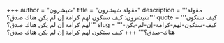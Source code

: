 +++
author = "شيشرون"
title = "مقولة شيشرون"
description = '''مقولة شيشرون: كيف ستكون لهم كرامة إن لم يكن هناك صدق؟'''
quote = '''كيف ستكون لهم كرامة إن لم يكن هناك صدق؟'''
slug = '''كيف-ستكون-لهم-كرامة-إن-لم-يكن-هناك-صدق؟'''
+++
كيف ستكون لهم كرامة إن لم يكن هناك صدق؟
